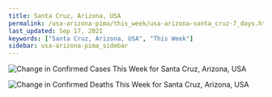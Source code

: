 ```yaml
---
title: Santa Cruz, Arizona, USA
permalink: /usa-arizona-pima/this_week/usa-arizona-santa_cruz-7_days.html
last_updated: Sep 17, 2021
keywords: ["Santa Cruz, Arizona, USA", "This Week"]
sidebar: usa-arizona-pima_sidebar
---
```


![Change in Confirmed Cases This Week for Santa Cruz, Arizona, USA](/covid_tracker/images/graphs/usa-arizona-santa_cruz-delta_confirmed-7_days_graph.png)

![Change in Confirmed Deaths This Week for Santa Cruz, Arizona, USA](/covid_tracker/images/graphs/usa-arizona-santa_cruz-delta_deaths-7_days_graph.png)
